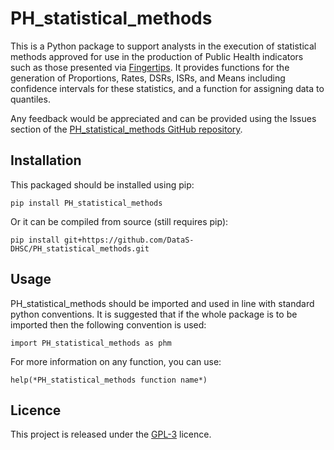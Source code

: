 # PH_statistical_methods
This is a Python package to support analysts in the execution of statistical
methods approved for use in the production of Public Health indicators such as
those presented via [Fingertips](https://fingertips.phe.org.uk/). It
provides functions for the generation of Proportions, Rates, DSRs, ISRs,
and Means including confidence intervals for these statistics,
and a function for assigning data to quantiles.

Any feedback would be appreciated and can be provided using the Issues
section of the [PH_statistical_methods GitHub
repository](https://github.com/DataS-DHSC/PH_statistical_methods/issues).


## Installation
This packaged should be installed using pip:


    pip install PH_statistical_methods


Or it can be compiled from source (still requires pip):

    pip install git+https://github.com/DataS-DHSC/PH_statistical_methods.git

## Usage
PH_statistical_methods should be imported and used in line with standard python
conventions. It is suggested that if the whole package is to be imported 
then the following convention is used:
 
    import PH_statistical_methods as phm


For more information on any function, you can use:

    help(*PH_statistical_methods function name*)

## Licence
This project is released under the [GPL-3](https://opensource.org/licenses/GPL-3.0)
licence.
